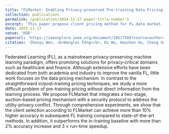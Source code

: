 ```yaml
---
title: "FLMarket: Enabling Privacy-preserved Pre-training Data Pricing for Federated Learning"
collection: publications
permalink: /publication/2024-11-17-paper-title-number-5
excerpt: 'This paper propose client pricing method for FL data market.'
date: 2025-11-17
venue: 'KDD'
paperurl: 'https://ieeexplore.ieee.org/document/10517589?source=authoralert'
citation: 'Zhenyu Wen, <b>Wanglei Feng</b>, Di Wu, Haozhen Hu, Chang Xu, Bin Qian, Zhen Hong, Cong Wang, Shouling Ji. (2025). &quot;FLMarket: Enabling Privacy-preserved Pre-training Data Pricing for Federated Learning.&quot; <i>KDD2025</i>. (CCF A)'
---
```


Federated Learning (FL), as a mainstream privacy-preserving machine learning paradigm, offers promising solutions for privacy-critical domains such as healthcare and finance. Although extensive efforts have been dedicated from both academia and industry to improve the vanilla FL, little work focuses on the data pricing mechanism. In contrast to the straightforward in/post-training pricing techniques, we study a more difficult problem of pre-training pricing without direct information from the learning process. We propose FLMarket that integrates a two-stage, auction-based pricing mechanism with a security protocol to address the utility-privacy conflict. Through comprehensive experiments, we show that the client selection according to FLMarket can achieve more than 10% higher accuracy in subsequent FL training compared to state-of-the-art methods. In addition, it outperforms the in-training baseline with more than 2% accuracy increase and 3 $\times$ run-time speedup.
